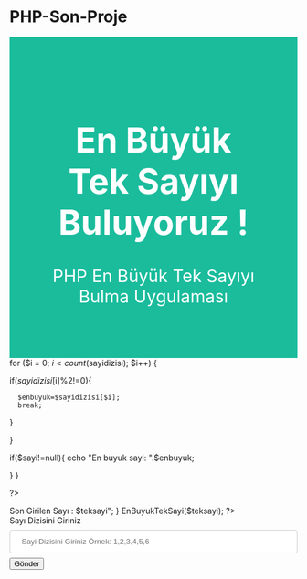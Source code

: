 # PHP-Son-Proje<!DOCTYPE html>
<html>
<head>
	<title>Dizideki En Büyük Tek Sayı Bulma Talha Yasin Durak</title>
	<style>
 .header {
  padding: 60px;
  text-align: center;
  background: #1abc9c;
  color: white;
  font-size: 30px;
 
}
	</style>
	<style>
input[type=text], select {
  width: 100%;
  padding: 12px 20px;
  margin: 8px 0;
  display: inline-block;
  border: 1px solid #ccc;
  border-radius: 4px;
  box-sizing: border-box;
}

input[type=submit] {
  width: 100%;
  background-color: #4CAF50;
  color: white;
  padding: 14px 20px;
  margin: 8px 0;
  border: none;
  border-radius: 4px;
  cursor: pointer;
}

input[type=submit]:hover {
  background-color: #45a049;
}

div {
  border-radius: 5px;
  background-color: #f2f2f2;
  padding: 20px;
}
</style>
</head>
<body>
<div class="header">
  <h1>En Büyük Tek Sayıyı Buluyoruz !</h1>
  <p>PHP En Büyük Tek Sayıyı Bulma Uygulaması</p>
</div>
<?php
function EnBuyukTekSayi($sayi) {
$sayilar  =$sayi;
$sayidizisi = explode(",", $sayilar);
rsort($sayidizisi);

for ($i = 0; $i < count($sayidizisi); $i++) {
 
  if($sayidizisi[$i]%2!=0){
      
      $enbuyuk=$sayidizisi[$i];
      break;
  }
   
}



 if($sayi!=null){
echo "En buyuk sayi: ".$enbuyuk;

}
}



?>

 <?php
        if ($_SERVER["REQUEST_METHOD"] == "POST")
        {
           
            $teksayi=$_POST['teksayi'];
            echo "<h3> Son Girilen Sayı : $teksayi</h3>";
            
        }
        
       EnBuyukTekSayi($teksayi);
    ?>

<div>
  <form action="<?php echo $_SERVER['PHP_SELF']; ?>" method="post">
    <label for="fname">Sayı Dizisini Giriniz</label>
    <input type="text" id="teksayi" name="teksayi" placeholder="Sayi Dizisini Giriniz Örnek: 1,2,3,4,5,6">
    <input type="submit" value="Gönder">
  </form>
</div>
</body>
</html>

